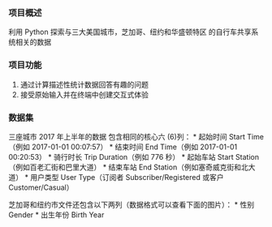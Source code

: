 ### 项目概述
利用 Python 探索与三大美国城市，芝加哥、纽约和华盛顿特区
的自行车共享系统相关的数据

### 项目功能
1. 通过计算描述性统计数据回答有趣的问题
2. 接受原始输入并在终端中创建交互式体验

### 数据集
三座城市 2017 年上半年的数据
包含相同的核心六 (6)列：
    * 起始时间 Start Time（例如 2017-01-01 00:07:57）
    * 结束时间 End Time（例如 2017-01-01 00:20:53）
    * 骑行时长 Trip Duration（例如 776 秒）
    * 起始车站 Start Station（例如百老汇街和巴里大道）
    * 结束车站 End Station（例如塞奇威克街和北大道）
    * 用户类型 User Type（订阅者 Subscriber/Registered 或客户Customer/Casual）

芝加哥和纽约市文件还包含以下两列（数据格式可以查看下面的图片）：
    * 性别 Gender
    * 出生年份 Birth Year

